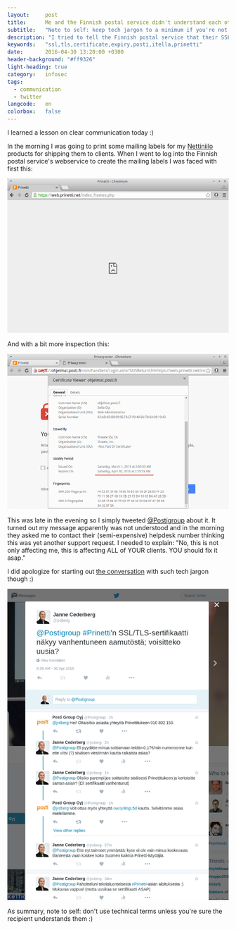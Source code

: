 ```yaml
---
layout:     post
title:      Me and the Finnish postal service didn't understand each other
subtitle:   "Note to self: keep tech jargon to a minimum if you're not SURE you'll be understood :)"
description: "I tried to tell the Finnish postal service that their SSL/TLS certificate had expired. I ended up failing due to - I guess - using too technical language."
keywords:   "ssl,tls,certificate,expiry,posti,itella,prinetti"
date:       2016-04-30 13:20:00 +0300
header-background: "#ff9326"
light-heading: true
category:   infosec
tags:
  - communication
  - twitter
langcode:   en
colorbox:   false
---
```


I learned a lesson on clear communication today :)

In the morning I was going to print some mailing labels for my [Nettiniilo](https://nettiniilo.fi) products for shipping them to clients. When I went to log into the Finnish postal service's webservice to create the mailing labels I was faced with first this:

![Connection to label creation service simply died](/img/posti-prinetti-certificate-dead.png)

And with a bit more inspection this:

![Certificate seems to have been expired](/img/posti-prinetti-certificate-dead2.png)

This was late in the evening so I simply tweeted [@Postigroup](https://twitter.com/postigroup) about it. It turned out my message apparently was not understood and in the morning they asked me to contact their (semi-expensive) helpdesk number thinking this was yet another support request. I needed to explain: "No, this is not only affecting me, this is affecting ALL of YOUR clients. YOU should fix it asap."

I did apologize for starting out [the conversation](https://twitter.com/jrcberg/status/726284457020395520) with such tech jargon though :)

[![Twitter discussion regarding Prinetti certificate expiration](/img/posti-prinetti-certificate-twitter-conversation.png)](https://twitter.com/jrcberg/status/726284457020395520)

As summary, note to self: don't use technical terms unless you're sure the recipient understands them :)